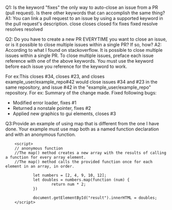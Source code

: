 Q1: Is the keyword "fixes" the only way to auto-close an issue from a PR 
(pull request). Is there other keywords that can accomplish the same thing?
A1: You can link a pull request to an issue by using a supported keyword in the pull request's description.
close
closes
closed
fix
fixes
fixed
resolve
resolves
resolved

Q2: Do you have to create a new PR EVERYTIME you want to close an issue,
or is it possible to close multiple issues within a single PR? If so, 
how?
A2: According to what I found on stackoverflow. It is possible to close multiple issues within a single PR.
To close multiple issues, preface each issue reference with one of the above keywords. You must use the keyword before each issue you reference for the keyword to work.

For ex:This closes #34, closes #23, and closes example_user/example_repo#42 would close issues #34 and #23 in the same repository, and issue #42 in the "example_user/example_repo" repository.
For ex:
Summary of the change made.
Fixed following bugs:
* Modified error loader, fixes #1
* Returned a nonstale pointer, fixes #2
* Applied new graphics to gui elements, closes #3

Q3:Provide an example of using map that is different from the one I have done.
Your example must use map both as a named function declaration and with an
anonymous function. 
<p id="result"></p>

        <script>
		// anonymous function
		//The map() method creates a new array with the results of calling a function for every array element.
		//The map() method calls the provided function once for each element in an array, in order.

                let numbers = [2, 4, 9, 10, 12];
                let doubles = numbers.map(function (num) {
                        return num * 2;
                })

                document.getElementById("result").innerHTML = doubles;
        </script>

<p id="result"></p>
        <script>
		// a named function declaration
                <p id="result"></p>

        <script>
                let numbers = [2, 4, 9, 10, 12];
                function isEven(value) {
                        if (value % 2 == 0)
                                return true;
                        else
                                return false;
                }
                let new_array = numbers.map(isEven);
                document.getElementById("result").innerHTML = new_array;
        </script>

Why is the"transformation function" we discussed in class sometimes referred to as a callback function???

Because a callback function is a function that will be executed just after another function has finished executing.
Callback function is a function that is passed as an argument to another javascript function.